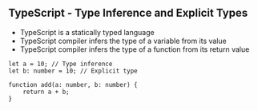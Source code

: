 ## TypeScript - Type Inference and Explicit Types
- TypeScript is a statically typed language
- TypeScript compiler infers the type of a variable from its value
- TypeScript compiler infers the type of a function from its return value

```
let a = 10; // Type inference
let b: number = 10; // Explicit type
```

```
function add(a: number, b: number) {
    return a + b;
}
```